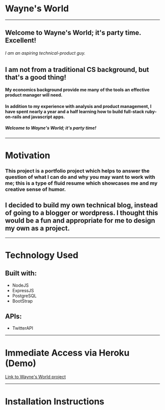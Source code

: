 # Wayne's World
***
## Welcome to Wayne's World; it's party time. Excellent!
###### I am an aspiring technical-product guy.
## I am not from a traditional CS background, but that's a good thing!
#### My economics background provide me many of the tools an effective product manager will need.
#### In addition to my experience with analysis and product management, I have spent nearly a year and a half learning how to build full-stack ruby-on-rails and javascript apps. 
##### Welcome to Wayne's World; it's party time!
***
# Motivation
### This project is a portfolio project which helps to answer the question of what I can do and why you may want to work with me; this is a type of fluid resume which showcases me and my creative sense of humor. 
## I decided to build my own technical blog, instead of going to a blogger or wordpress. I thought this would be a fun and appropriate for me to design my own as a project.
***
# Technology Used
## Built with:
+ NodeJS
+ ExpressJS
+ PostgreSQL
+ BootStrap
## APIs:
+ TwitterAPI

***
# Immediate Access via Heroku (Demo)
  [Link to Wayne's World project](https://waynes-world.heroku.com/)
***
# Installation Instructions




